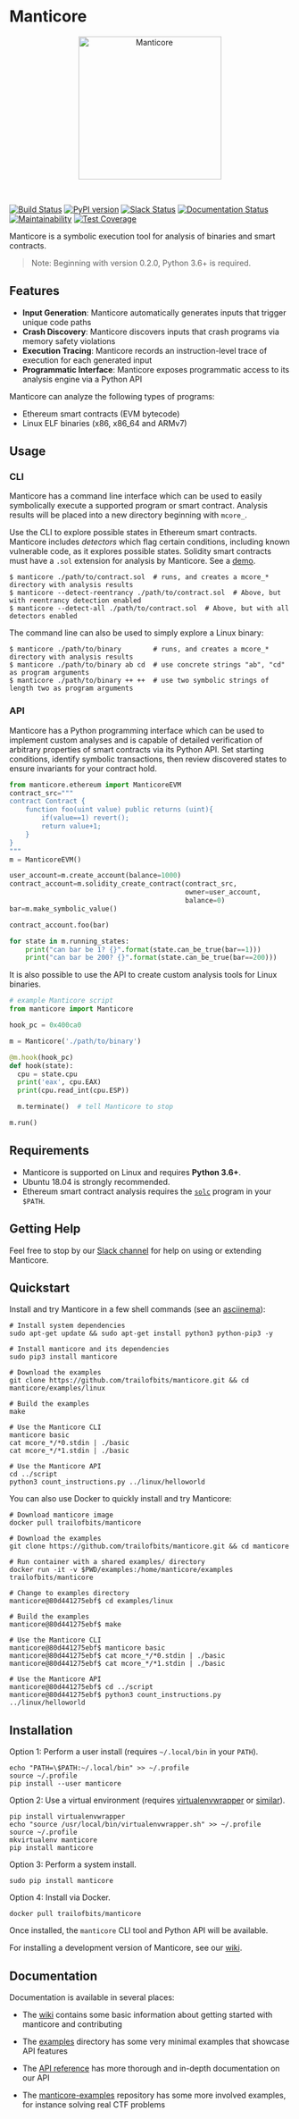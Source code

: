 # Manticore
<p align="center">
  <img src="docs/images/manticore.png?raw=true" width="256" title="Manticore">
</p>
<br />


[![Build Status](https://travis-ci.org/trailofbits/manticore.svg?branch=master)](https://travis-ci.org/trailofbits/manticore)
[![PyPI version](https://badge.fury.io/py/manticore.svg)](https://badge.fury.io/py/manticore)
[![Slack Status](https://empireslacking.herokuapp.com/badge.svg)](https://empireslacking.herokuapp.com)
[![Documentation Status](https://readthedocs.org/projects/manticore/badge/?version=latest)](http://manticore.readthedocs.io/en/latest/?badge=latest)
[![Maintainability](https://api.codeclimate.com/v1/badges/9161568d8378cea903f4/maintainability)](https://codeclimate.com/github/trailofbits/manticore/maintainability)
[![Test Coverage](https://api.codeclimate.com/v1/badges/9161568d8378cea903f4/test_coverage)](https://codeclimate.com/github/trailofbits/manticore/test_coverage)

Manticore is a symbolic execution tool for analysis of binaries and smart contracts.

> Note: Beginning with version 0.2.0, Python 3.6+ is required.

## Features

- **Input Generation**: Manticore automatically generates inputs that trigger unique code paths
- **Crash Discovery**: Manticore discovers inputs that crash programs via memory safety violations
- **Execution Tracing**: Manticore records an instruction-level trace of execution for each generated input
- **Programmatic Interface**: Manticore exposes programmatic access to its analysis engine via a Python API

Manticore can analyze the following types of programs:

- Ethereum smart contracts (EVM bytecode)
- Linux ELF binaries (x86, x86_64 and ARMv7)

## Usage

### CLI

Manticore has a command line interface which can be used to easily symbolically execute a supported program or smart contract. Analysis results will be placed into a new directory beginning with `mcore_`.

Use the CLI to explore possible states in Ethereum smart contracts. Manticore includes _detectors_ which flag certain conditions, including known vulnerable code, as it explores possible states. Solidity smart contracts must have a `.sol` extension for analysis by Manticore. See a [demo](https://asciinema.org/a/154012).

```
$ manticore ./path/to/contract.sol  # runs, and creates a mcore_* directory with analysis results
$ manticore --detect-reentrancy ./path/to/contract.sol  # Above, but with reentrancy detection enabled
$ manticore --detect-all ./path/to/contract.sol  # Above, but with all detectors enabled
```

The command line can also be used to simply explore a Linux binary:

```
$ manticore ./path/to/binary        # runs, and creates a mcore_* directory with analysis results
$ manticore ./path/to/binary ab cd  # use concrete strings "ab", "cd" as program arguments
$ manticore ./path/to/binary ++ ++  # use two symbolic strings of length two as program arguments
```

### API

Manticore has a Python programming interface which can be used to implement custom analyses and is capable of detailed verification of arbitrary properties of smart contracts via its Python API. Set starting conditions, identify symbolic transactions, then review discovered states to ensure invariants for your contract hold.

```python
from manticore.ethereum import ManticoreEVM
contract_src="""
contract Contract {
    function foo(uint value) public returns (uint){
        if(value==1) revert();
        return value+1;
    }
}
"""
m = ManticoreEVM()

user_account=m.create_account(balance=1000)
contract_account=m.solidity_create_contract(contract_src,
                                            owner=user_account,
                                            balance=0)
bar=m.make_symbolic_value()

contract_account.foo(bar)

for state in m.running_states:
    print("can bar be 1? {}".format(state.can_be_true(bar==1)))
    print("can bar be 200? {}".format(state.can_be_true(bar==200)))

```

It is also possible to use the API to create custom analysis tools for Linux binaries.


```python
# example Manticore script
from manticore import Manticore

hook_pc = 0x400ca0

m = Manticore('./path/to/binary')

@m.hook(hook_pc)
def hook(state):
  cpu = state.cpu
  print('eax', cpu.EAX)
  print(cpu.read_int(cpu.ESP))

  m.terminate()  # tell Manticore to stop

m.run()
```

## Requirements

* Manticore is supported on Linux and requires **Python 3.6+**.
* Ubuntu 18.04 is strongly recommended.
* Ethereum smart contract analysis requires the [`solc`](https://github.com/ethereum/solidity) program in your `$PATH`.

## Getting Help

Feel free to stop by our [Slack channel](https://empirehacking.slack.com/messages/C3PTWK7UM) for help on using or extending Manticore.

## Quickstart

Install and try Manticore in a few shell commands (see an [asciinema](https://asciinema.org/a/567nko3eh2yzit099s0nq4e8z)):

```
# Install system dependencies
sudo apt-get update && sudo apt-get install python3 python-pip3 -y

# Install manticore and its dependencies
sudo pip3 install manticore

# Download the examples
git clone https://github.com/trailofbits/manticore.git && cd manticore/examples/linux

# Build the examples
make

# Use the Manticore CLI
manticore basic
cat mcore_*/*0.stdin | ./basic
cat mcore_*/*1.stdin | ./basic

# Use the Manticore API
cd ../script
python3 count_instructions.py ../linux/helloworld
```

You can also use Docker to quickly install and try Manticore:

```
# Download manticore image
docker pull trailofbits/manticore

# Download the examples
git clone https://github.com/trailofbits/manticore.git && cd manticore

# Run container with a shared examples/ directory
docker run -it -v $PWD/examples:/home/manticore/examples trailofbits/manticore

# Change to examples directory
manticore@80d441275ebf$ cd examples/linux

# Build the examples
manticore@80d441275ebf$ make

# Use the Manticore CLI
manticore@80d441275ebf$ manticore basic
manticore@80d441275ebf$ cat mcore_*/*0.stdin | ./basic
manticore@80d441275ebf$ cat mcore_*/*1.stdin | ./basic

# Use the Manticore API
manticore@80d441275ebf$ cd ../script
manticore@80d441275ebf$ python3 count_instructions.py ../linux/helloworld
```

## Installation

Option 1: Perform a user install (requires `~/.local/bin` in your `PATH`).

```
echo "PATH=\$PATH:~/.local/bin" >> ~/.profile
source ~/.profile
pip install --user manticore
```

Option 2: Use a virtual environment (requires [virtualenvwrapper](https://virtualenvwrapper.readthedocs.io/en/latest/) or [similar](https://virtualenv.pypa.io/en/stable/)).

```
pip install virtualenvwrapper
echo "source /usr/local/bin/virtualenvwrapper.sh" >> ~/.profile
source ~/.profile
mkvirtualenv manticore
pip install manticore
```

Option 3: Perform a system install.

```
sudo pip install manticore
```

Option 4: Install via Docker.

```
docker pull trailofbits/manticore
```

Once installed, the `manticore` CLI tool and Python API will be available.

For installing a development version of Manticore, see our [wiki](https://github.com/trailofbits/manticore/wiki/Hacking-on-Manticore).

## Documentation

Documentation is available in several places:

  * The [wiki](https://github.com/trailofbits/manticore/wiki) contains some
    basic information about getting started with manticore and contributing

  * The [examples](examples) directory has some very minimal examples that
    showcase API features

  * The [API reference](http://manticore.readthedocs.io/en/latest/) has more
    thorough and in-depth documentation on our API

  * The [manticore-examples](https://github.com/trailofbits/manticore-examples)
    repository has some more involved examples, for instance solving real CTF problems
